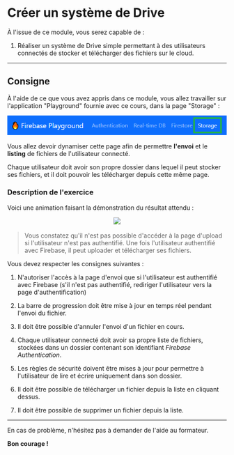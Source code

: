 # Créer un système de Drive

À l'issue de ce module, vous serez capable de :

1. Réaliser un système de Drive simple permettant à des utilisateurs connectés de stocker et télécharger des fichiers sur le cloud.

---

## Consigne

À l'aide de ce que vous avez appris dans ce module, vous allez travailler sur l'application "Playground" fournie avec ce cours, dans la page "Storage" :

<p align="center">
  <img src="./images/exo-storage.png" width="654" />
</p>

Vous allez devoir dynamiser cette page afin de permettre **l'envoi** et le **listing** de fichiers de l'utilisateur connecté.

Chaque utilisateur doit avoir son propre dossier dans lequel il peut stocker ses fichiers, et il doit pouvoir les télécharger depuis cette même page.

### Description de l'exercice

Voici une animation faisant la démonstration du résultat attendu :

<p align="center">
  <img src="./images/exo-demo.gif" width="832" />
</p>

> Vous constatez qu'il n'est pas possible d'accéder à la page d'upload si l'utilisateur n'est pas authentifié.
> Une fois l'utilisateur authentifié avec Firebase, il peut uploader et télécharger ses fichiers.

Vous devez respecter les consignes suivantes :

1. N'autoriser l'accès à la page d'envoi que si l'utilisateur est authentifié avec Firebase (s'il n'est pas authentifié, rediriger l'utilisateur vers la page d'authentification)

2. La barre de progression doit être mise à jour en temps réel pendant l'envoi du fichier.

3. Il doit être possible d'annuler l'envoi d'un fichier en cours.

4. Chaque utilisateur connecté doit avoir sa propre liste de fichiers, stockées dans un dossier contenant son identifiant _Firebase Authentication_.

5. Les règles de sécurité doivent être mises à jour pour permettre à l'utilisateur de lire et écrire uniquement dans son dossier.

6. Il doit être possible de télécharger un fichier depuis la liste en cliquant dessus.

7. Il doit être possible de supprimer un fichier depuis la liste.

---

En cas de problème, n'hésitez pas à demander de l'aide au formateur.

**Bon courage !**